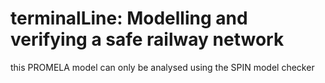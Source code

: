 # terminalLine: Modelling and verifying a safe railway network

this PROMELA model can only be analysed using the SPIN model checker 

